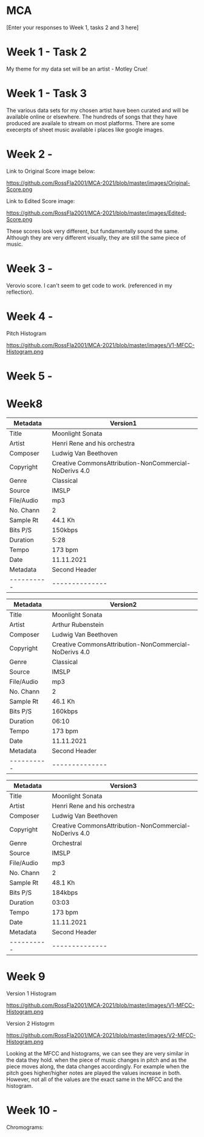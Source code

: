 # MCA
\[Enter your responses to Week 1, tasks 2 and 3 here\]

# Week 1 - Task 2
My theme for my data set will be an artist - Motley Crue!

# Week 1 - Task 3

The various data sets for my chosen artist have been curated and will be available online or elsewhere.  The hundreds of songs that they have produced are availale to stream on most platforms.  There are some execerpts of sheet music available i places like google images. 


# Week 2 -

Link to Original Score image below:

https://github.com/RossFla2001/MCA-2021/blob/master/images/Original-Score.png


Link to Edited Score image:

https://github.com/RossFla2001/MCA-2021/blob/master/images/Edited-Score.png

These scores look very different, but fundamentally sound the same.  Although they are very different visually, they are still the same piece of music.

# Week 3 -
Verovio score.  I can't seem to get code to work.  (referenced in my reflection).


# Week 4 -
Pitch Histogram

https://github.com/RossFla2001/MCA-2021/blob/master/images/V1-MFCC-Histogram.png


# Week 5 -







# Week8
              
| Metadata | Version1|               
|----------|--------------|
| Title    | Moonlight Sonata|
| Artist   |Henri Rene and his orchestra|
| Composer | Ludwig Van Beethoven|
| Copyright|Creative CommonsAttribution-NonCommercial-NoDerivs 4.0| 
| Genre    | Classical|
| Source   | IMSLP|
|File/Audio| mp3|
| No. Chann| 2|
| Sample Rt| 44.1 Kh|
| Bits P/S | 150kbps|
| Duration | 5:28|
| Tempo    | 173 bpm|
| Date     | 11.11.2021|
| Metadata | Second Header|               
|----------|--------------|



              
| Metadata | Version2|               
|----------|--------------|
| Title    | Moonlight Sonata|
| Artist   |Arthur Rubenstein|
| Composer | Ludwig Van Beethoven|
| Copyright|Creative CommonsAttribution-NonCommercial-NoDerivs 4.0| 
| Genre    | Classical|
| Source   | IMSLP|
|File/Audio| mp3|
| No. Chann| 2|
| Sample Rt| 46.1 Kh|
| Bits P/S | 160kbps|
| Duration | 06:10|
| Tempo    | 173 bpm|
| Date     | 11.11.2021|
| Metadata | Second Header|               
|----------|--------------|




| Metadata | Version3|               
|----------|--------------|
| Title    | Moonlight Sonata|
| Artist   |Henri Rene and his orchestra|
| Composer | Ludwig Van Beethoven|
| Copyright|Creative CommonsAttribution-NonCommercial-NoDerivs 4.0| 
| Genre    | Orchestral|
| Source   | IMSLP|
|File/Audio| mp3|
| No. Chann| 2|
| Sample Rt| 48.1 Kh|
| Bits P/S | 184kbps|
| Duration | 03:03|
| Tempo    | 173 bpm|
| Date     | 11.11.2021|
| Metadata | Second Header|               
|----------|--------------|



# Week 9 

Version 1 Histogram

https://github.com/RossFla2001/MCA-2021/blob/master/images/V1-MFCC-Histogram.png

Version 2 Histogrm

https://github.com/RossFla2001/MCA-2021/blob/master/images/V2-MFCC-Histogram.png




Looking at the MFCC and histograms, we can see they are very similar in the data they hold.  when the piece of music changes in pitch and as the piece moves along, the data changes accordingly.  For example when the pitch goes higher/higher notes are played the values increase in both.  However, not all of the values are the exact same in the MFCC and the histogram.





# Week 10 - 

Chromograms:






